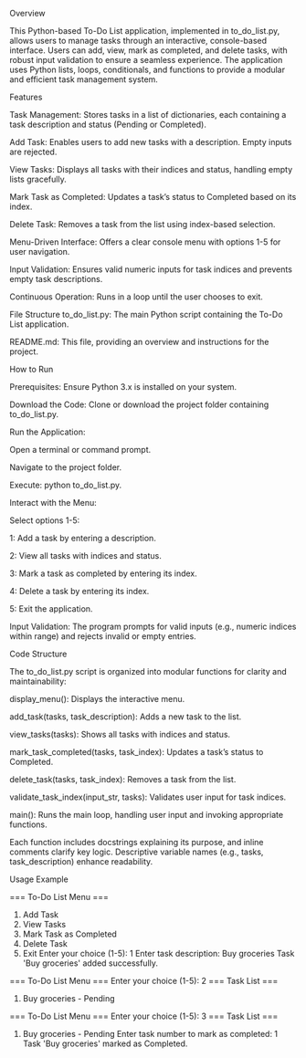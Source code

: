 Overview

This Python-based To-Do List application, implemented in to_do_list.py, allows users to manage tasks through an interactive, console-based interface. Users can add, view, mark as completed, and delete tasks, with robust input validation to ensure a seamless experience. The application uses Python lists, loops, conditionals, and functions to provide a modular and efficient task management system.

Features

Task Management: Stores tasks in a list of dictionaries, each containing a task description and status (Pending or Completed).

Add Task: Enables users to add new tasks with a description. Empty inputs are rejected.

View Tasks: Displays all tasks with their indices and status, handling empty lists gracefully.

Mark Task as Completed: Updates a task’s status to Completed based on its index.

Delete Task: Removes a task from the list using index-based selection.

Menu-Driven Interface: Offers a clear console menu with options 1-5 for user navigation.

Input Validation: Ensures valid numeric inputs for task indices and prevents empty task descriptions.

Continuous Operation: Runs in a loop until the user chooses to exit.

File Structure
to_do_list.py: The main Python script containing the To-Do List application.

README.md: This file, providing an overview and instructions for the project.



How to Run

Prerequisites: Ensure Python 3.x is installed on your system.

Download the Code: Clone or download the project folder containing to_do_list.py.



Run the Application:

Open a terminal or command prompt.

Navigate to the project folder.

Execute: python to_do_list.py.


Interact with the Menu:





Select options 1-5:


1: Add a task by entering a description.

2: View all tasks with indices and status.

3: Mark a task as completed by entering its index.

4: Delete a task by entering its index.

5: Exit the application.



Input Validation: The program prompts for valid inputs (e.g., numeric indices within range) and rejects invalid or empty entries.

Code Structure

The to_do_list.py script is organized into modular functions for clarity and maintainability:





display_menu(): Displays the interactive menu.



add_task(tasks, task_description): Adds a new task to the list.



view_tasks(tasks): Shows all tasks with indices and status.



mark_task_completed(tasks, task_index): Updates a task’s status to Completed.



delete_task(tasks, task_index): Removes a task from the list.



validate_task_index(input_str, tasks): Validates user input for task indices.



main(): Runs the main loop, handling user input and invoking appropriate functions.

Each function includes docstrings explaining its purpose, and inline comments clarify key logic. Descriptive variable names (e.g., tasks, task_description) enhance readability.

Usage Example

=== To-Do List Menu ===
1. Add Task
2. View Tasks
3. Mark Task as Completed
4. Delete Task
5. Exit
Enter your choice (1-5): 1
Enter task description: Buy groceries
Task 'Buy groceries' added successfully.

=== To-Do List Menu ===
Enter your choice (1-5): 2
=== Task List ===
1. Buy groceries - Pending

=== To-Do List Menu ===
Enter your choice (1-5): 3
=== Task List ===
1. Buy groceries - Pending
Enter task number to mark as completed: 1
Task 'Buy groceries' marked as Completed.
